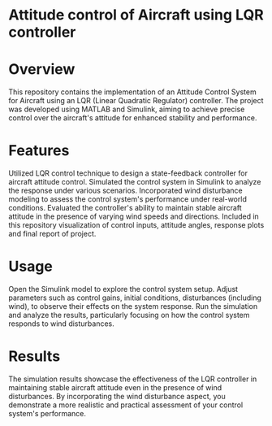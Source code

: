 # Attitude control of Aircraft using LQR controller
# Overview
This repository contains the implementation of an Attitude Control System for Aircraft using an LQR (Linear Quadratic Regulator) controller. The project was developed using MATLAB and Simulink, aiming to achieve precise control over the aircraft's attitude for enhanced stability and performance.
# Features
Utilized LQR control technique to design a state-feedback controller for aircraft attitude control.
Simulated the control system in Simulink to analyze the response under various scenarios.
Incorporated wind disturbance modeling to assess the control system's performance under real-world conditions.
Evaluated the controller's ability to maintain stable aircraft attitude in the presence of varying wind speeds and directions.
Included in this repository visualization of control inputs, attitude angles, response plots and final report of project.

# Usage
Open the Simulink model to explore the control system setup.
Adjust parameters such as control gains, initial conditions, disturbances (including wind), to observe their effects on the system response.
Run the simulation and analyze the results, particularly focusing on how the control system responds to wind disturbances.
# Results
The simulation results showcase the effectiveness of the LQR controller in maintaining stable aircraft attitude even in the presence of wind disturbances.
By incorporating the wind disturbance aspect, you demonstrate a more realistic and practical assessment of your control system's performance. 
